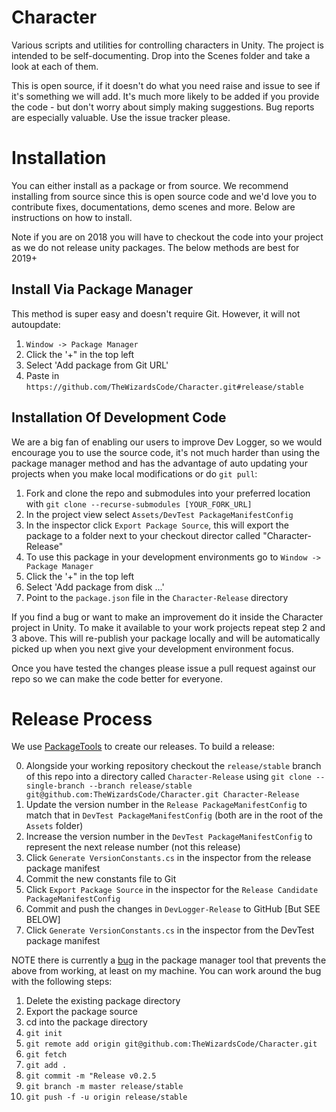 # Character
Various scripts and utilities for controlling characters in Unity. The project is intended to be self-documenting. Drop into the Scenes folder and take a look at each of them.

This is open source, if it doesn't do what you need raise and issue to see if it's something we will add. It's much more likely to be added if you provide the code - but don't worry about simply making suggestions. Bug reports are especially valuable. Use the issue tracker please.

# Installation

You can either install as a package or from source. We recommend installing from source since this is open source code and we'd love you to contribute fixes, documentations, demo scenes and more. Below are instructions on how to install.

Note if you are on 2018 you will have to checkout the code into your project as we do not release unity packages. The below methods are best for 2019+

## Install Via Package Manager

This method is super easy and doesn't require Git. However, it will not autoupdate:

  1. `Window -> Package Manager`
  2. Click the '+" in the top left
  3. Select 'Add package from Git URL'
  4. Paste in `https://github.com/TheWizardsCode/Character.git#release/stable`
  
## Installation Of Development Code

We are a big fan of enabling our users to improve Dev Logger, so we would encourage you to use the source code, it's not much harder than using the package manager method and has the advantage of auto updating your projects when you make local modifications or do `git pull`:

  1. Fork and clone the repo and submodules into your preferred location with `git clone --recurse-submodules [YOUR_FORK_URL]`
  2. In the project view select `Assets/DevTest PackageManifestConfig`
  3. In the inspector click `Export Package Source`, this will export the package to a folder next to your checkout director called "Character-Release"
  4. To use this package in your development environments go to `Window -> Package Manager`
  5. Click the '+" in the top left
  6. Select 'Add package from disk ...'
  7. Point to the `package.json` file in the `Character-Release` directory 
  
If you find a bug or want to make an improvement do it inside the Character project in Unity. To make it available to your work projects repeat step 2 and 3 above. This will re-publish your package locally and will be automatically picked up when you next give your development environment focus. 

Once you have tested the changes please issue a pull request against our repo so we can make the code better for everyone.

# Release Process

We use [PackageTools](https://github.com/jeffcampbellmakesgames/unity-package-tools) to create our releases. To build a release:

  0. Alongside your working repository checkout the `release/stable` branch of this repo into a directory called `Character-Release` using `git clone --single-branch --branch release/stable git@github.com:TheWizardsCode/Character.git Character-Release`
  1. Update the version number in the `Release PackageManifestConfig` to match that in `DevTest PackageManifestConfig` (both are in the root of the `Assets` folder)
  2. Increase the version number in the `DevTest PackageManifestConfig` to represent the next release number (not this release)
  3. Click `Generate VersionConstants.cs` in the inspector from the release package manifest
  4. Commit the new constants file to Git
  5. Click `Export Package Source` in the inspector for the `Release Candidate PackageManifestConfig`
  6. Commit and push the changes in `DevLogger-Release` to GitHub [But SEE BELOW]
  7. Click `Generate VersionConstants.cs` in the inspector from the DevTest package manifest

NOTE there is currently a [bug](https://github.com/jeffcampbellmakesgames/unity-package-tools/issues/11) in the package manager tool that prevents the above from working, at least on my machine. You can work around the bug with the following steps:

1. Delete the existing package directory
2. Export the package source
3. cd into the package directory
4. `git init`
5. `git remote add origin git@github.com:TheWizardsCode/Character.git`
6. `git fetch`
7. `git add .`
8. `git commit -m "Release v0.2.5`
9. `git branch -m master release/stable`
10. `git push -f -u origin release/stable`


